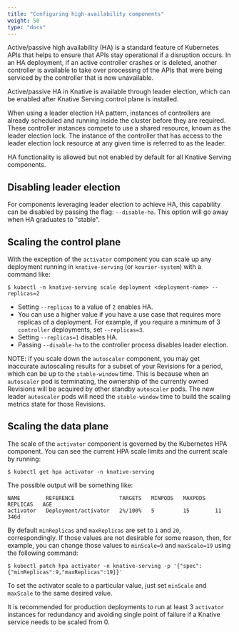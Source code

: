 ```yaml
---
title: "Configuring high-availability components"
weight: 50
type: "docs"
---
```


Active/passive high availability (HA) is a standard feature of Kubernetes APIs that helps to ensure that APIs stay operational if a disruption occurs. In an HA deployment, if an active controller crashes or is deleted, another controller is available to take over processing of the APIs that were being serviced by the controller that is now unavailable.

Active/passive HA in Knative is available through leader election, which can be enabled after Knative Serving control plane is installed.

When using a leader election HA pattern, instances of controllers are already scheduled and running inside the cluster before they are required. These controller instances compete to use a shared resource, known as the leader election lock. The instance of the controller that has access to the leader election lock resource at any given time is referred to as the leader.

HA functionality is allowed but not enabled by default for all Knative Serving components.

## Disabling leader election

For components leveraging leader election to achieve HA, this capability can be disabled by passing the flag: `--disable-ha`.  This option will go away when HA graduates to "stable".

## Scaling the control plane

With the exception of the `activator` component you can scale up any deployment running in `knative-serving` (or `kourier-system`) with a command like:

```
$ kubectl -n knative-serving scale deployment <deployment-name> --replicas=2
```

- Setting `--replicas` to a value of `2` enables HA.
- You can use a higher value if you have a use case that requires more replicas of a deployment. For example, if you require a minimum of 3 `controller` deployments, set `--replicas=3`.
- Setting `--replicas=1` disables HA.
- Passing `--disable-ha` to the controller process disables leader election.

NOTE: if you scale down the `autoscaler` component, you may get inaccurate autoscaling results for a subset of your Revisions for a period, which can
be up to the `stable-window` time. This is because when an `autoscaler` pod is terminating, the ownership of the currently owned Revisions will be acquired by
other standby `autoscaler` pods. The new leader `autoscaler` pods will need the `stable-window` time to build the scaling metrics state for those Revisions.

## Scaling the data plane

The scale of the `activator` component is governed by the Kubernetes HPA component. You can see the current HPA scale limits and the current scale by running:

```
$ kubectl get hpa activator -n knative-serving
```

The possible output will be something like:

```
NAME        REFERENCE              TARGETS   MINPODS   MAXPODS   REPLICAS   AGE
activator   Deployment/activator   2%/100%   5         15        11         346d
```

By default `minReplicas` and `maxReplicas` are set to `1` and `20`, correspondingly. If those values are not desirable for some reason, then, for example, you can change those values to `minScale=9` and `maxScale=19` using the following command:

```
$ kubectl patch hpa activator -n knative-serving -p '{"spec":{"minReplicas":9,"maxReplicas":19}}'
```

To set the activator scale to a particular value, just set `minScale` and `maxScale` to the same desired value.

It is recommended for production deployments to run at least 3 `activator` instances for redundancy and avoiding single point of failure if a Knative service needs to be scaled from 0.
